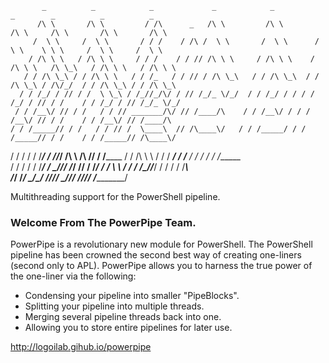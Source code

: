            _          _            _             _            _           _        _          _          _      
          /\ \       /\ \         / /\      _   /\ \         /\ \        /\ \     /\ \       /\ \       /\ \    
         /  \ \     /  \ \       / / /    / /\ /  \ \       /  \ \      /  \ \    \ \ \     /  \ \     /  \ \   
        / /\ \ \   / /\ \ \     / / /    / / // /\ \ \     / /\ \ \    / /\ \ \   /\ \_\   / /\ \ \   / /\ \ \  
       / / /\ \_\ / / /\ \ \   / / /_   / / // / /\ \_\   / / /\ \_\  / / /\ \_\ / /\/_/  / / /\ \_\ / / /\ \_\ 
      / / /_/ / // / /  \ \_\ / /_//_/\/ / // /_/_ \/_/  / / /_/ / / / / /_/ / // / /    / / /_/ / // /_/_ \/_/ 
     / / /__\/ // / /   / / // _______/\/ // /____/\    / / /__\/ / / / /__\/ // / /    / / /__\/ // /____/\    
    / / /_____// / /   / / // /  \____\  // /\____\/   / / /_____/ / / /_____// / /    / / /_____// /\____\/    
   / / /      / / /___/ / //_/ /\ \ /\ \// / /______  / / /\ \ \  / / /   ___/ / /__  / / /      / / /______    
  / / /      / / /____\/ / \_\//_/ /_/ // / /_______\/ / /  \ \ \/ / /   /\__\/_/___\/ / /      / / /_______\   
  \/_/       \/_________/      \_\/\_\/ \/__________/\/_/    \_\/\/_/    \/_________/\/_/       \/__________/   
                                                                                                                
Multithreading support for the PowerShell pipeline.
### Welcome From The PowerPipe Team.
PowerPipe is a revolutionary new module for PowerShell. The PowerShell pipeline has been crowned the second best way of creating one-liners (second only to APL). PowerPipe allows you to harness the true power of the one-liner via the following:

* Condensing your pipeline into smaller "PipeBlocks".
* Splitting your pipeline into multiple threads.
* Merging several pipeline threads back into one.
* Allowing you to store entire pipelines for later use.

http://logoilab.gihub.io/powerpipe
